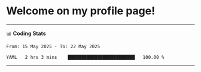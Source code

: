 # Welcome on my profile page!
<!-- print(("dralla"[::-1]+"s").capitalize()) -->

<!-- ---
👨🏻‍💻 **Busy With**
* Learning new Skills.
* Building small Projects.
* Being helpful. -->

---
📊 **Coding Stats**
<!--START_SECTION:waka-->

```txt
From: 15 May 2025 - To: 22 May 2025

YAML   2 hrs 3 mins    █████████████████████████   100.00 %
```

<!--END_SECTION:waka-->
---
